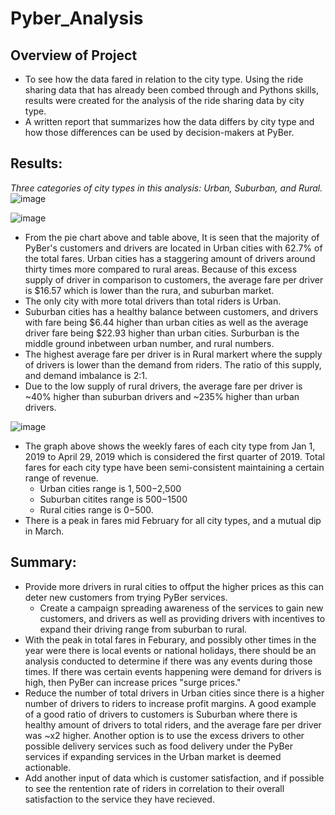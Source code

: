# ****Pyber_Analysis****

## Overview of Project
- To see how the data fared in relation to the city type. Using the ride sharing data that has already been combed through and Pythons skills, results were created for the analysis of the ride sharing data by city type.
-  A written report that summarizes how the data differs by city type and how those differences can be used by decision-makers at PyBer.

## Results: 
*Three categories of city types in this analysis: Urban, Suburban, and Rural.*
![image](https://user-images.githubusercontent.com/106709942/178166700-cd2744d3-1d60-4f8b-8d99-d4dba062f355.png)

![image](https://user-images.githubusercontent.com/106709942/178166508-9375c423-5399-46bd-accf-dbe476a603d3.png)
  - From the pie chart above and table above, It is seen that the majority of PyBer's customers and drivers are located in Urban cities with 62.7% of the total fares. Urban cities has a staggering amount of drivers around thirty times more compared to rural areas. Because of this excess supply of driver in comparison to customers, the average fare per driver is $16.57 which is lower than the rura, and suburban market.
  - The only city with more total drivers than total riders is Urban.
  - Suburban cities has a healthy balance between customers, and drivers with fare being $6.44 higher than urban cities as well as the average driver fare being $22.93 higher than urban cities. Surburban is the middle ground inbetween urban number, and rural numbers. 
  - The highest average fare per driver is in Rural markert where the supply of drivers is lower than the demand from riders. The ratio of this supply, and demand imbalance is 2:1. 
  - Due to the low supply of rural drivers, the average fare per driver is ~40% higher than suburban drivers and ~235% higher than urban drivers.

![image](https://user-images.githubusercontent.com/106709942/178173058-28bc872a-9ac0-4917-80cf-61d839011b65.png)
- The graph above shows the weekly fares of each city type from Jan 1, 2019 to April 29, 2019 which is considered the first quarter of 2019. Total fares for each city type have been semi-consistent maintaining a certain range of revenue. 
  - Urban cities range is $1,500-$2,500
  - Suburban citites range is $500-$1500
  - Rural cities range is $0-$500.
 - There is a peak in fares mid February for all city types, and a mutual dip in March. 

## Summary:
- Provide more drivers in rural cities to offput the higher prices as this can deter new customers from trying PyBer services. 
  - Create a campaign spreading awareness of the services to gain new customers, and drivers as well as providing drivers with incentives to expand their driving range from suburban to rural.
- With the peak in total fares in Feburary, and possibly other times in the year were there is local events or national holidays, there should be an analysis conducted to determine if there was any events during those times. If there was certain events happening were demand for drivers is high, then PyBer can increase prices "surge prices." 
- Reduce the number of total drivers in Urban cities since there is a higher number of drivers to riders to increase profit margins. A good example of a good ratio of drivers to customers is Suburban where there is healthy amount of drivers to total riders, and the average fare per driver was ~x2 higher. Another option is to use the excess drivers to other possible delivery services such as food delivery under the PyBer services if expanding services in the Urban market is deemed actionable. 
- Add another input of data which is customer satisfaction, and if possible to see the rentention rate of riders in correlation to their overall satisfaction to the service they have recieved. 


